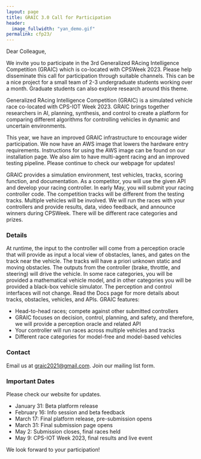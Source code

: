 ```yaml
---
layout: page
title: GRAIC 3.0 Call for Participation
header:
  image_fullwidth: "yan_demo.gif"
permalink: cfp23/
---
```


Dear Colleague,

We invite you to participate in the 3rd Generalized RAcing Intelligence Competition (GRAIC) which is co-located with CPSWeek 2023.
Please help disseminate this call for participation through suitable channels. This can be a nice project for a small team of 2-3 undergraduate students working over a month. Graduate students can also explore research around this theme.

Generalized RAcing Intelligence Competition (GRAIC) is a simulated vehicle race co-located with CPS-IOT Week 2023. GRAIC brings together researchers in AI, planning, synthesis, and control to create a platform for comparing different algorithms for controlling vehicles in dynamic and uncertain environments.

This year, we have an improved GRAIC infrastructure to encourage wider participation. We now have an AWS image that lowers the hardware entry requirements. Instructions for using the AWS image can be found on our installation page. We also aim to have multi-agent racing and an improved testing pipeline. Please continue to check our webpage for updates!

GRAIC provides a simulation environment, test vehicles, tracks, scoring function, and documentation. As a competitor, you will use the given API and develop your racing controller. In early May, you will submit your racing controller code. The competition tracks will be different from the testing tracks. Multiple vehicles will be involved. We will run the races with your controllers and provide results, data, video feedback, and announce winners during CPSWeek. There will be different race categories and prizes.

### Details

At runtime, the input to the controller will come from a perception oracle that will provide as input a local view of obstacles, lanes, and gates on the track near the vehicle. The tracks will have a priori unknown static and moving obstacles. The outputs from the controller (brake, throttle, and steering) will drive the vehicle. In some race categories, you will be provided a mathematical vehicle model, and in other categories you will be provided a black-box vehicle simulator. The perception and control interfaces will not change. Read the Docs page for more details about tracks, obstacles, vehicles, and APIs. GRAIC features:

  - Head-to-head races; compete against other submitted controllers
  - GRAIC focuses on decision, control, planning, and safety, and therefore, we will provide a perception oracle and related API
  - Your controller will run races across multiple vehicles and tracks
  - Different race categories for model-free and model-based vehicles

### Contact

Email us at graic2021@gmail.com. Join our mailing list form.

### Important Dates

Please check our website for updates.

  - January 31: Beta platform release
  - February 16: Info session and beta feedback
  - March 17: Final platform release, pre-submission opens
  - March 31: Final submission page opens
  - May 2: Submission closes, final races held
  - May 9: CPS-IOT Week 2023, final results and live event

We look forward to your participation!
